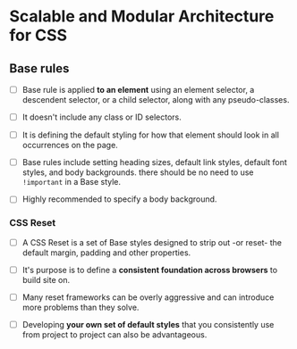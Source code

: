 # Scalable and Modular Architecture for CSS

## Base rules
- [ ] Base rule is applied **to an element** using an element selector, a descendent selector, or a child selector, along with any pseudo-classes.
- [ ] It doesn't include any class or ID selectors.
- [ ] It is defining the default styling for how that element should look in all occurrences on the page.

- [ ] Base rules include setting heading sizes, default link styles, default font styles, and body backgrounds. there should be no need to use `!important` in a Base style.
- [ ] Highly recommended to specify a body background.

### CSS Reset

- [ ] A CSS Reset is a set of Base styles designed to strip out -or reset- the default margin, padding and other properties.
- [ ] It's purpose is to define a **consistent foundation across browsers** to build site on.

- [ ] Many reset frameworks can be overly aggressive and can introduce more problems than they solve.
- [ ] Developing **your own set of default styles** that you consistently use from project to project can also be advantageous.
